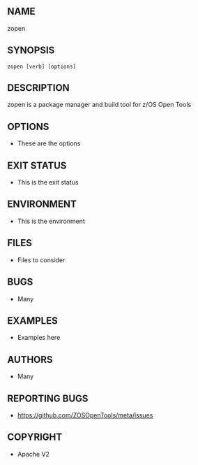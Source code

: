 ## NAME
zopen
 
## SYNOPSIS
`zopen [verb] [options]` 

## DESCRIPTION
zopen is a package manager and build tool for z/OS Open Tools

## OPTIONS
- These are the options

## EXIT STATUS
- This is the exit status

## ENVIRONMENT
- This is the environment 

## FILES
- Files to consider

## BUGS
- Many

## EXAMPLES
- Examples here

## AUTHORS
- Many

## REPORTING BUGS
- https://github.com/ZOSOpenTools/meta/issues

## COPYRIGHT
- Apache V2
